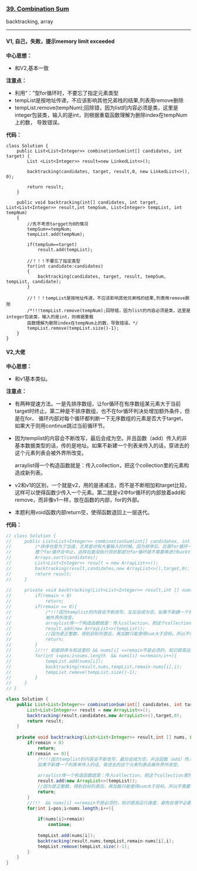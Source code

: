 ### [39. Combination Sum](https://leetcode.com/problems/combination-sum/)

backtracking, array

---

#### V1, 自己，失败，提示memory limit exceeded

**中心思想：**
- 和V2,基本一致

**注意点：**
- 利用“：”型for循环时，不要忘了指定元素类型
- tempList是按地址传递，不应该影响其他兄弟栈的结果,列表用remove删除
- tempList.remove(tempNum);回除错，因为list的内容必须是类，这里是integer包装类，输入的是int，则根据重载函数理解为删除index在tempNum上的数，
导致错误。

**代码：**
```
class Solution {
    public List<List<Integer>> combinationSum(int[] candidates, int target) {
        List <List<Integer>> result=new LinkedList<>();
        
        backtracking(candidates, target, result,0, new LinkedList<>(), 0);
        
        return result;
    }
    
    public void backtracking(int[] candidates, int target, List<List<Integer>> result,int tempSum, List<Integer> tempList, int tempNum)
    {
        //先不考虑targget为0的情况
        tempSum+=tempNum;
        tempList.add(tempNum);
        
        if(tempSum==target)
            result.add(tempList);
        
        //！！！不要忘了指定类型
        for(int candidate:candidates)
        {
            backtracking(candidates, target, result, tempSum, tempList, candidate);
        }
        
        //！！！tempList是按地址传递，不应该影响其他兄弟栈的结果,列表用remove删除
        /*!!!tempList.remove(tempNum);回除错，因为list的内容必须是类，这里是integer包装类，输入的是int，则根据重载
        函数理解为删除index在tempNum上的数，导致错误。*/
        tempList.remove(tempList.size()-1);
    }
}
```

#### V2,大佬

**中心思想：**
- 和v1基本类似。

**注意点：**
- 有两种提速方法。一是先排序数组，让for循环在有序数组某元素大于当前target时终止。第二种是不排序数组，也不在for循环判决处增加额外条件，但是在for、
循环内部对每个循环都判断一下无序数组的元素是否大于target，如果大于则用continue跳过当前循环节。
- 因为templist的内容会不断改写，最后会成为空。并且函数（add）传入的非基本数据类型的话，传的是地址。如果不新建一个列表来传入的话，穿进去的这个元素列表会被外界所改变。<br/>
            
  arraylist得一个构造函数就是：传入collection，把这个collection里的元素构造成新列表。
- v2和v1的区别，一个就是v2，用的是递减法，而不是不断相加和target比较，这样可以使得函数少传入一个元素。第二就是v2中for循环的内部放着add和remove，而非像v1一样，放在函数的内部，for的外部。
- 本题利用void函数内部return空，使得函数退回上一层迭代。

**代码：**
```java
// class Solution {
//     public List<List<Integer>> combinationSum(int[] candidates, int target) {
//         /*排序也是为了加速，尤其是对有大量输入的时候。因为排序后，后面for循环一旦碰到num大于target的话，
//         整个for循环会中止，这样后面没执行完的那部分for循环就不需要再进行backtracking了。*/
//         Arrays.sort(candidates);
//         List<List<Integer>> result = new ArrayList<>();
//         backtracking(result,candidates,new ArrayList<>(),target,0);
//         return result;
//     }
    
//     private void backtracking(List<List<Integer>> result,int [] nums, List<Integer> tempList,int remain,int pos){
//         if(remain < 0)
//             return;    
//         if(remain == 0){
//             /*!!!因为templist的内容会不断改写，左后会成为空。如果不新建一个列表来传入的话，穿进去的这个元素列表会
//             被外界所改变。
//             arraylist得一个构造函数就是：传入collection，把这个collection里的元素构造成新列表。*/
//             result.add(new ArrayList<>(tempList));
//             //因为是正整数，得到目标列表后，再加数只能使得sum大于目标。所以不需要再执行后面进一层的backtracking了
//             return;            
//         }
//         //!!! 前面排序与和这里的 && nums[i] <=remain不是必须的，知识提高运行速度，避免处理不必要的函数
//         for(int i=pos;i<nums.length  && nums[i] <=remain;i++){
//             tempList.add(nums[i]);
//             backtracking(result,nums,tempList,remain-nums[i],i);
//             tempList.remove(tempList.size()-1);
//         } 
//     }
// }

class Solution {
    public List<List<Integer>> combinationSum(int[] candidates, int target) {
        List<List<Integer>> result = new ArrayList<>();
        backtracking(result,candidates,new ArrayList<>(),target,0);
        return result;
    }
    
    private void backtracking(List<List<Integer>> result,int [] nums, List<Integer> tempList,int remain,int pos){
        if(remain < 0)
            return;    
        if(remain == 0){
            /*!!!因为templist的内容会不断改写，最后会成为空。并且函数（add）传入的非基本数据类型的话，传的是地址。
            如果不新建一个列表来传入的话，穿进去的这个元素列表会被外界所改变。
            
            arraylist得一个构造函数就是：传入collection，把这个collection里的元素构造成新列表。*/
            result.add(new ArrayList<>(tempList));
            //因为是正整数，得到目标列表后，再加数只能使得sum大于目标。所以不需要再执行后面进一层的backtracking了
            return;            
        }
        //!!!  && nums[i] <=remain不是必须的，知识提高运行速度，避免处理不必要的函数
        for(int i=pos;i<nums.length;i++){
            
            if(nums[i]>remain)
                continue;
            
            tempList.add(nums[i]);
            backtracking(result,nums,tempList,remain-nums[i],i);
            tempList.remove(tempList.size()-1);
        } 
    }
}
```
